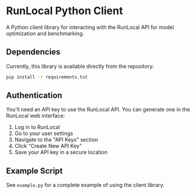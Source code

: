 # RunLocal Python Client

A Python client library for interacting with the RunLocal API for model optimization and benchmarking.

## Dependencies

Currently, this library is available directly from the repository:

```bash
pip install -r requirements.txt
```

## Authentication

You'll need an API key to use the RunLocal API. You can generate one in the RunLocal web interface:

1. Log in to RunLocal
2. Go to your user settings
3. Navigate to the "API Keys" section
4. Click "Create New API Key"
5. Save your API key in a secure location

## Example Script

See `example.py` for a complete example of using the client library.

